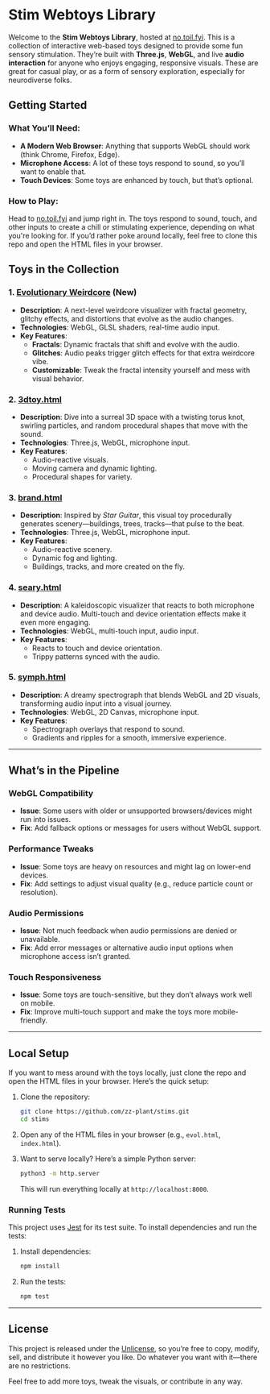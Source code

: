 # Stim Webtoys Library

Welcome to the **Stim Webtoys Library**, hosted at [no.toil.fyi](https://no.toil.fyi). This is a collection of interactive web-based toys designed to provide some fun sensory stimulation. They’re built with **Three.js**, **WebGL**, and live **audio interaction** for anyone who enjoys engaging, responsive visuals. These are great for casual play, or as a form of sensory exploration, especially for neurodiverse folks.

## Getting Started

### What You’ll Need:
- **A Modern Web Browser**: Anything that supports WebGL should work (think Chrome, Firefox, Edge).
- **Microphone Access**: A lot of these toys respond to sound, so you’ll want to enable that.
- **Touch Devices**: Some toys are enhanced by touch, but that’s optional.

### How to Play:
Head to [no.toil.fyi](https://no.toil.fyi) and jump right in. The toys respond to sound, touch, and other inputs to create a chill or stimulating experience, depending on what you're looking for. If you’d rather poke around locally, feel free to clone this repo and open the HTML files in your browser.

## Toys in the Collection

### 1. [**Evolutionary Weirdcore**](https://no.toil.fyi/evol.html) (New)
- **Description**: A next-level weirdcore visualizer with fractal geometry, glitchy effects, and distortions that evolve as the audio changes.
- **Technologies**: WebGL, GLSL shaders, real-time audio input.
- **Key Features**:
  - **Fractals**: Dynamic fractals that shift and evolve with the audio.
  - **Glitches**: Audio peaks trigger glitch effects for that extra weirdcore vibe.
  - **Customizable**: Tweak the fractal intensity yourself and mess with visual behavior.

### 2. [**3dtoy.html**](https://no.toil.fyi/3dtoy.html)
- **Description**: Dive into a surreal 3D space with a twisting torus knot, swirling particles, and random procedural shapes that move with the sound.
- **Technologies**: Three.js, WebGL, microphone input.
- **Key Features**:
  - Audio-reactive visuals.
  - Moving camera and dynamic lighting.
  - Procedural shapes for variety.

### 3. [**brand.html**](https://no.toil.fyi/brand.html)
- **Description**: Inspired by *Star Guitar*, this visual toy procedurally generates scenery—buildings, trees, tracks—that pulse to the beat.
- **Technologies**: Three.js, WebGL, microphone input.
- **Key Features**:
  - Audio-reactive scenery.
  - Dynamic fog and lighting.
  - Buildings, tracks, and more created on the fly.

### 4. [**seary.html**](https://no.toil.fyi/seary.html)
- **Description**: A kaleidoscopic visualizer that reacts to both microphone and device audio. Multi-touch and device orientation effects make it even more engaging.
- **Technologies**: WebGL, multi-touch input, audio input.
- **Key Features**:
  - Reacts to touch and device orientation.
  - Trippy patterns synced with the audio.

### 5. [**symph.html**](https://no.toil.fyi/symph.html)
- **Description**: A dreamy spectrograph that blends WebGL and 2D visuals, transforming audio input into a visual journey.
- **Technologies**: WebGL, 2D Canvas, microphone input.
- **Key Features**:
  - Spectrograph overlays that respond to sound.
  - Gradients and ripples for a smooth, immersive experience.

---

## What’s in the Pipeline

### **WebGL Compatibility**
- **Issue**: Some users with older or unsupported browsers/devices might run into issues.
- **Fix**: Add fallback options or messages for users without WebGL support.

### **Performance Tweaks**
- **Issue**: Some toys are heavy on resources and might lag on lower-end devices.
- **Fix**: Add settings to adjust visual quality (e.g., reduce particle count or resolution).

### **Audio Permissions**
- **Issue**: Not much feedback when audio permissions are denied or unavailable.
- **Fix**: Add error messages or alternative audio input options when microphone access isn’t granted.

### **Touch Responsiveness**
- **Issue**: Some toys are touch-sensitive, but they don’t always work well on mobile.
- **Fix**: Improve multi-touch support and make the toys more mobile-friendly.

---

## Local Setup

If you want to mess around with the toys locally, just clone the repo and open the HTML files in your browser. Here’s the quick setup:

1. Clone the repository:
   ```bash
   git clone https://github.com/zz-plant/stims.git
   cd stims
   ```

2. Open any of the HTML files in your browser (e.g., `evol.html`, `index.html`).

3. Want to serve locally? Here’s a simple Python server:
   ```bash
   python3 -m http.server
   ```

   This will run everything locally at `http://localhost:8000`.

### Running Tests

This project uses [Jest](https://jestjs.io/) for its test suite. To install
dependencies and run the tests:

1. Install dependencies:
   ```bash
   npm install
   ```

2. Run the tests:
   ```bash
   npm test
   ```

---

## License

This project is released under the [Unlicense](https://unlicense.org/), so you’re free to copy, modify, sell, and distribute it however you like. Do whatever you want with it—there are no restrictions. 

Feel free to add more toys, tweak the visuals, or contribute in any way.
